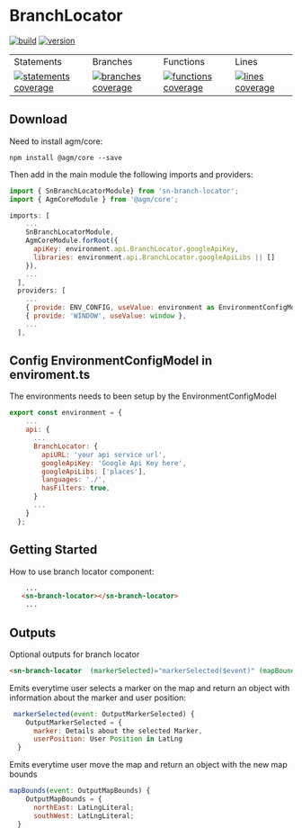 # BranchLocator


<a href="https://nexus.devops.blue4sky.com/" rel="nofollow"><img id="Build" src="https://img.shields.io/badge/Build-OK-green.svg" alt="build"></a>
<a href="https://nexus.devops.blue4sky.com/" rel="nofollow"><img id="Version" src="https://img.shields.io/badge/Version-1.0.3-green.svg" alt="version"></a>

<table id="Coverage">
<tr><td>Statements</td><td>Branches</td><td>Functions</td><td>Lines</td></tr>
<tr>
<td>
<a href="https://nexus.devops.blue4sky.com/" rel="nofollow"><img id="Statements" src="https://img.shields.io/badge/Coverage-91.3%25-green.svg" alt="statements coverage"></a>
</td>
<td>
<a href="https://nexus.devops.blue4sky.com/" rel="nofollow"><img id="Branches" src="https://img.shields.io/badge/Coverage-76.21%25-green.svg" alt="branches coverage"></a>
</td>
<td>
<a href="https://nexus.devops.blue4sky.com/" rel="nofollow"><img id="Functions" src="https://img.shields.io/badge/Coverage-85.92%25-green.svg" alt="functions coverage"></a>
</td>
<td>
<a href="https://nexus.devops.blue4sky.com/" rel="nofollow"><img id="Lines" src="https://img.shields.io/badge/Coverage-91.03%25-green.svg" alt="lines coverage"></a>
</td>
</tr>
</table>




## Download
Need to install agm/core:

```npm
npm install @agm/core --save
```
Then add in the main module the following imports and providers:

```typescript
import { SnBranchLocatorModule} from 'sn-branch-locator';
import { AgmCoreModule } from '@agm/core';
```

```js
imports: [
    ...
    SnBranchLocatorModule,
    AgmCoreModule.forRoot({
      apiKey: environment.api.BranchLocator.googleApiKey,
      libraries: environment.api.BranchLocator.googleApiLibs || []
    }),
    ...
  ],
  providers: [
    ...
    { provide: ENV_CONFIG, useValue: environment as EnvironmentConfigModel },
    { provide: 'WINDOW', useValue: window },
    ...
  ],
```
## Config EnvironmentConfigModel in enviroment.ts

The environments needs to been setup by the EnvironmentConfigModel


```js
export const environment = {
    ...
    api: {
      ...
      BranchLocator: {
        apiURL: 'your api service url',
        googleApiKey: 'Google Api Key here',
        googleApiLibs: ['places'],
        languages: './',
        hasFilters: true,
      }
      ...
    }
  };
```

## Getting Started
How to use branch locator component:

```html
    ...
   <sn-branch-locator></sn-branch-locator>
    ...
```

## Outputs
Optional outputs for branch locator


```html
<sn-branch-locator  (markerSelected)="markerSelected($event)" (mapBounds)="mapBounds($event)"></sn-branch-locator>
```
Emits everytime user selects a marker on the map and return an object with information about the marker and user position:

```js
 markerSelected(event: OutputMarkerSelected) {
    OutputMarkerSelected = {
      marker: Details about the selected Marker,
      userPosition: User Position in LatLng
  }
```

Emits everytime user move the map and return an object with the new map bounds

```js
mapBounds(event: OutputMapBounds) {
    OutputMapBounds = {
      northEast: LatLngLiteral;
      southWest: LatLngLiteral;
  }
```